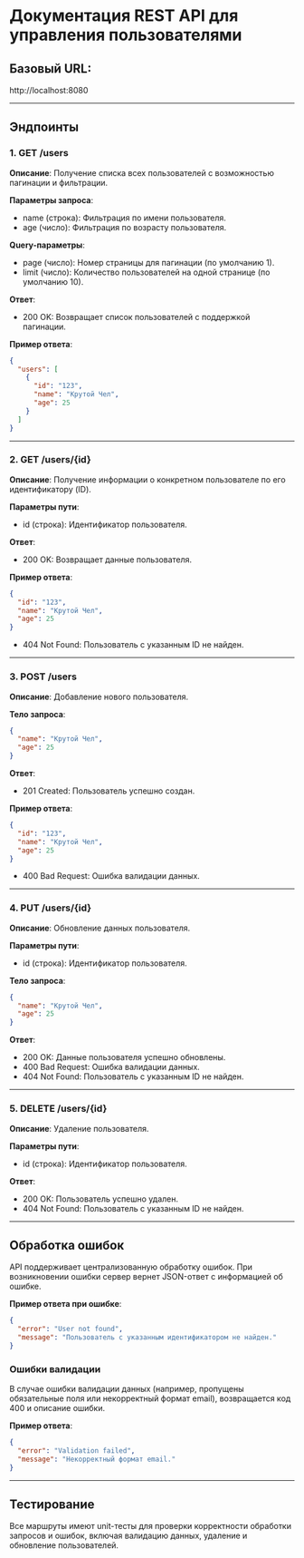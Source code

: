 # Документация REST API для управления пользователями

## Базовый URL:
http://localhost:8080

---

## Эндпоинты

### 1. GET /users
**Описание**: Получение списка всех пользователей с возможностью пагинации и фильтрации.

**Параметры запроса**:
- name (строка): Фильтрация по имени пользователя.
- age (число): Фильтрация по возрасту пользователя.

**Query-параметры**:
- page (число): Номер страницы для пагинации (по умолчанию 1).
- limit (число): Количество пользователей на одной странице (по умолчанию 10).

**Ответ**:
- 200 OK: Возвращает список пользователей с поддержкой пагинации.

**Пример ответа**:
```json
{
  "users": [
    {
      "id": "123",
      "name": "Крутой Чел",
      "age": 25
    }
  ]
}
```
---

### 2. GET /users/{id}
**Описание**: Получение информации о конкретном пользователе по его идентификатору (ID).

**Параметры пути**:
- id (строка): Идентификатор пользователя.

**Ответ**:
- 200 OK: Возвращает данные пользователя.

**Пример ответа**:
```json
{
  "id": "123",
  "name": "Крутой Чел",
  "age": 25
}
```
- 404 Not Found: Пользователь с указанным ID не найден.

---

### 3. POST /users
**Описание**: Добавление нового пользователя.

**Тело запроса**:
```json
{
  "name": "Крутой Чел",
  "age": 25
}
```
**Ответ**:
- 201 Created: Пользователь успешно создан.

**Пример ответа**:
```json
{
  "id": "123",
  "name": "Крутой Чел",
  "age": 25
}
```
- 400 Bad Request: Ошибка валидации данных.

---

### 4. PUT /users/{id}
**Описание**: Обновление данных пользователя.

**Параметры пути**:
- id (строка): Идентификатор пользователя.

**Тело запроса**:
```json
{
  "name": "Крутой Чел",
  "age": 25
}
```
**Ответ**:
- 200 OK: Данные пользователя успешно обновлены.
- 400 Bad Request: Ошибка валидации данных.
- 404 Not Found: Пользователь с указанным ID не найден.

---

### 5. DELETE /users/{id}
**Описание**: Удаление пользователя.

**Параметры пути**:
- id (строка): Идентификатор пользователя.

**Ответ**:
- 200 OK: Пользователь успешно удален.
- 404 Not Found: Пользователь с указанным ID не найден.

---

## Обработка ошибок
API поддерживает централизованную обработку ошибок. При возникновении ошибки сервер вернет JSON-ответ с информацией об ошибке.

**Пример ответа при ошибке**:
```json
{
  "error": "User not found",
  "message": "Пользователь с указанным идентификатором не найден."
}
```
### Ошибки валидации
В случае ошибки валидации данных (например, пропущены обязательные поля или некорректный формат email), возвращается код 400 и описание ошибки.

**Пример ответа**:
```json
{
  "error": "Validation failed",
  "message": "Некорректный формат email."
}
```
---

## Тестирование
Все маршруты имеют unit-тесты для проверки корректности обработки запросов и ошибок, включая валидацию данных, удаление и обновление пользователей.